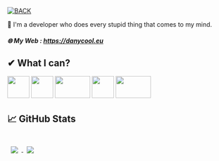 [![BACK](https://raw.githubusercontent.com/DanyCoolDev/DanyCoolDev/master/bck.png)](https://danycool.eu)

👋 I'm a developer who does every stupid thing that comes to my mind.
##### 🌐 My Web : https://danycool.eu

## ✔ What I can?
<img src="https://raw.githubusercontent.com/DanyCoolDev/DanyCoolDev/master/js.png" width="50" height="50"> <img src="https://raw.githubusercontent.com/DanyCoolDev/DanyCoolDev/master/java1.png" width="50" height="50"> <img src="https://raw.githubusercontent.com/DanyCoolDev/DanyCoolDev/main/php1.png" width="80" height="50"> <img src="https://raw.githubusercontent.com/DanyCoolDev/DanyCoolDev/master/html.png" width="50" height="50"> <img src="https://raw.githubusercontent.com/DanyCoolDev/DanyCoolDev/main/c%23.png" width="80" height="50">



## &#x1f4c8; GitHub Stats

<br>

<a href="https://github.com/DanyCoolDev">
  <img align="center" style="margin:0.5rem" src="https://github-readme-stats.vercel.app/api/top-langs/?username=DanyCoolDev&title_color=ffffff&text_color=c9cacc&icon_color=4AB197&bg_color=1A2B34" />
</a>

<a href="https://github.com/DanyCoolDev">
  <img align="center" style="margin:0.5rem" src="https://github-readme-stats.vercel.app/api?username=DanyCoolDev&title_color=ffffff&text_color=c9cacc&icon_color=4AB197&bg_color=1A2B34"/>
</a>

<br>
<br>

